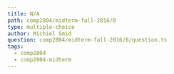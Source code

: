 ```yaml
---
title: N/A
path: comp2804/midterm-fall-2016/8
type: multiple-choice
author: Michiel Smid
question: comp2804/midterm-fall-2016/8/question.ts
tags:
  - comp2804
  - comp2804-midterm
---
```

